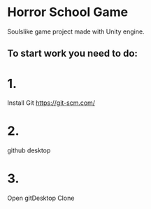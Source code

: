 # Horror School Game
Soulslike game project made with Unity engine.

## To start work you need to do:
# 1. 
Install Git
https://git-scm.com/
# 2.
github desktop
# 3.
Open gitDesktop
Clone
